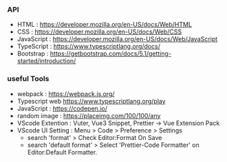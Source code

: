 ### API
+ HTML : https://developer.mozilla.org/en-US/docs/Web/HTML
+ CSS : https://developer.mozilla.org/en-US/docs/Web/CSS
+ JavaScript : https://developer.mozilla.org/en-US/docs/Web/JavaScript
+ TypeScript : https://www.typescriptlang.org/docs/
+ Bootstrap : https://getbootstrap.com/docs/5.1/getting-started/introduction/

### useful Tools
+ webpack : https://webpack.js.org/
+ Typescript web https://www.typescriptlang.org/play
+ JavaScript : https://codepen.io/
+ random image : https://placeimg.com/100/100/any
+ VScode Extention : Vuter, Vue3 Snippet, Prettier -> Vue Extension Pack
+ VScode UI Setting : Menu > Code > Preference > Settings
  + search 'format' > Check Editor:Format On Save 
  + search 'default format' > Select 'Prettier-Code Formatter' on Editor:Default Formatter. 
